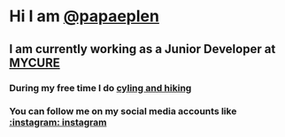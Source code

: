 # Hi I am [@papaeplen](https://www.facebook.com/papaeplen)

## I am currently working as a Junior Developer at [MYCURE](https://www.mycure.md) 

### During my free time I do [cyling and hiking](https://www.strava.com/athletes/47579461)
### You can follow me on my social media accounts like [:instagram: instagram](https://www.instagram.com/papaeplen)

<!---
papaeplen/papaeplen is a ✨ special ✨ repository because its `README.md` (this file) appears on your GitHub profile.
You can click the Preview link to take a look at your changes.
--->
